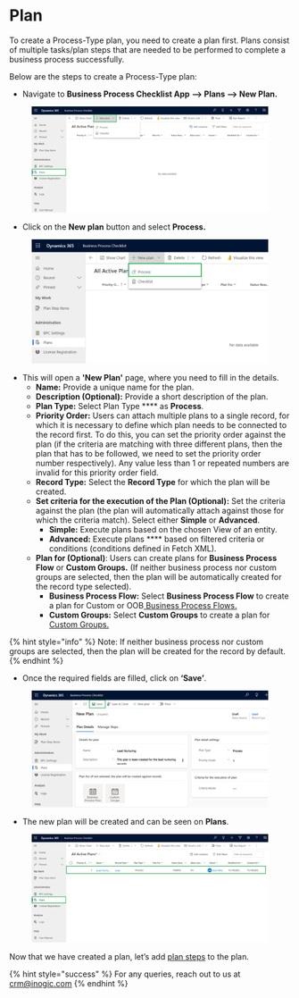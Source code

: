 # Plan

To create a Process-Type plan, you need to create a plan first. Plans consist of multiple tasks/plan steps that are needed to be performed to complete a business process successfully.

Below are the steps to create a Process-Type plan:

* Navigate to **Business Process Checklist App** **--> Plans --> New Plan.**

<figure><img src="../../../../.gitbook/assets/Configuration entity _1 (1).png" alt=""><figcaption></figcaption></figure>

* Click on the **New plan** button and select **Process.**

<figure><img src="../../../../.gitbook/assets/Configuration entity _2.png" alt=""><figcaption></figcaption></figure>

* This will open a **'New Plan'** page, where you need to fill in the details.
  * **Name:** Provide a unique name for the plan.
  * **Description (Optional):** Provide a short description of the plan.
  * **Plan Type:** Select Plan Type **** as **Process**.
  * **Priority Order:** Users can attach multiple plans to a single record, for which it is necessary to define which plan needs to be connected to the record first. To do this, you can set the priority order against the plan (if the criteria are matching with three different plans, then the plan that has to be followed, we need to set the priority order number respectively). Any value less than 1 or repeated numbers are invalid for this priority order field.
  * **Record Type:** Select the **Record Type** for which the plan will be created.
  * **Set criteria for the execution of the Plan (Optional):** Set the criteria against the plan (the plan will automatically attach against those for which the criteria match). Select either **Simple** or **Advanced**.
    * **Simple:** Execute plans based on the chosen View of an entity.
    * **Advanced:** Execute plans **** based on filtered criteria or conditions (conditions defined in Fetch XML).
  * **Plan for (Optional)**: Users can create plans for **Business Process Flow** or **Custom Groups.** (If neither business process nor custom groups are selected, then the plan will be automatically created for the record type selected).
    * **Business Process Flow:** Select **Business Process Flow** to create a plan for Custom or OOB[ Business Process Flows. ](https://docs.inogic.com/business-process-checklist/features/manage-plans/create-plan-for-business-process-flow/process-type-plan-for-business-process-flow)&#x20;
    * **Custom Groups:** Select **Custom Groups** to create a plan for [Custom Groups.](https://docs.inogic.com/business-process-checklist/features/manage-plans/create-plan-for-custom-groups/process-type-plan-for-custom-groups)

{% hint style="info" %}
Note: If neither business process nor custom groups are selected, then the plan will be created for the record by default.
{% endhint %}

* Once the required fields are filled, click on **‘Save’**.

<figure><img src="../../../../.gitbook/assets/Configuration entity _3.png" alt=""><figcaption></figcaption></figure>

* The new plan will be created and can be seen on **Plans**.

<figure><img src="../../../../.gitbook/assets/Plan_12 (1) (1).png" alt=""><figcaption></figcaption></figure>

Now that we have created a plan, let’s add [plan steps](https://docs.inogic.com/business-process-checklist/configuration/configuration-for-plans/configuration-for-process/plan-step) to the plan.

{% hint style="success" %}
For any queries, reach out to us at [crm@inogic.com](mailto:crm@inogic.com)
{% endhint %}
